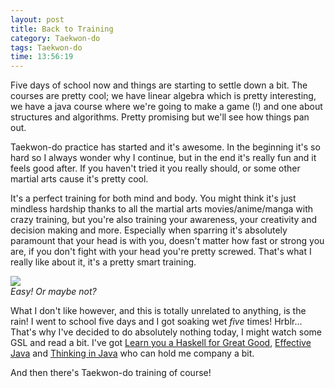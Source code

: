 ```yaml
---
layout: post
title: Back to Training
category: Taekwon-do
tags: Taekwon-do
time: 13:56:19
---
```

Five days of school now and things are starting to settle down a bit. The courses are pretty cool; we have linear algebra which is pretty interesting, we have a java course where we're going to make a game (!) and one about structures and algorithms. Pretty promising but we'll see how things pan out.

Taekwon-do practice has started and it's awesome. In the beginning it's so hard so I always wonder why I continue, but in the end it's really fun and it feels good after. If you haven't tried it you really should, or some other martial arts cause it's pretty cool. 

It's a perfect training for both mind and body. You might think it's just mindless hardship thanks to all the martial arts movies/anime/manga with crazy training, but you're also training your awareness, your creativity and decision making and more. Especially when sparring it's absolutely paramount that your head is with you, doesn't matter how fast or strong you are, if you don't fight with your head you're pretty screwed. That's what I really like about it, it's a pretty smart training.

<div class="center">
  <img src="http://www.iuilhanguil.com.ar/images/tkd.jpg" /><br />
  <em>Easy! Or maybe not?</em>
</div>

What I don't like however, and this is totally unrelated to anything, is the rain! I went to school five days and I got soaking wet *five* times! Hrblr... That's why I've decided to do absolutely nothing today, I might watch some GSL and read a bit. I've got [Learn you a Haskell for Great Good](http://learnyouahaskell.com/), [Effective Java](http://java.sun.com/docs/books/effective/) and [Thinking in Java](http://www.mindview.net/Books/TIJ/) who can hold me company a bit.

And then there's Taekwon-do training of course!

